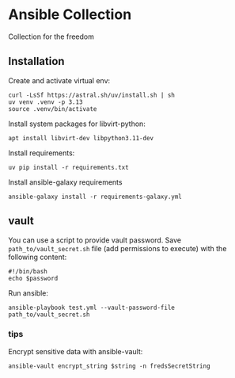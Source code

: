 # Ansible Collection

Collection for the freedom

## Installation

Create and activate virtual env:
```shell
curl -LsSf https://astral.sh/uv/install.sh | sh
uv venv .venv -p 3.13
source .venv/bin/activate
```

Install system packages for libvirt-python:
```
apt install libvirt-dev libpython3.11-dev
```

Install requirements:
```shell
uv pip install -r requirements.txt

```

Install ansible-galaxy requirements
```shell
ansible-galaxy install -r requirements-galaxy.yml
```

## vault

You can use a script to provide vault password.
Save `path_to/vault_secret.sh` file (add permissions to execute) with the following content:

```shell
#!/bin/bash
echo $password
```

Run ansible:

```shell
ansible-playbook test.yml --vault-password-file path_to/vault_secret.sh
```

### tips

Encrypt sensitive data with ansible-vault:

```shell
ansible-vault encrypt_string $string -n fredsSecretString
```
